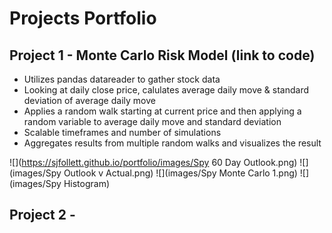 # Projects Portfolio

## Project 1 - Monte Carlo Risk Model (link to code)
- Utilizes pandas datareader to gather stock data 
- Looking at daily close price, calulates average daily move & standard deviation of average daily move
- Applies a random walk starting at current price and then applying a random variable to average daily move and standard deviation
- Scalable timeframes and number of simulations 
- Aggregates results from multiple random walks and visualizes the result 

![](https://sjfollett.github.io/portfolio/images/Spy 60 Day Outlook.png)
![](images/Spy Outlook v Actual.png)
![](images/Spy Monte Carlo 1.png)
![](images/Spy Histogram)

## Project 2 - 
